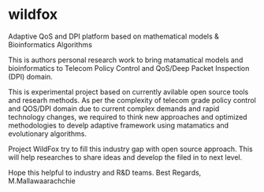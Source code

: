 # wildfox
Adaptive QoS and DPI platform based on mathematical models &amp; Bioinformatics Algorithms

This is authors personal research work to bring matamatical models and bioinformatics to Telecom
Policy Control and QoS/Deep Packet Inspection (DPI) domain.

This is experimental project based on currently avilable open source tools and researh methods. As per the complexity of telecom grade
policy control and QOS/DPI domain due to current complex demands and rapid technology changes, we required to think new approaches and
optimized methodologies to develp adaptive framework using matamatics and evolutionary algorithms.

Project WildFox try to fill this industry gap with open source approach. This will help researches to share ideas and develop the filed in to
next level.

Hope this helpful to industry and R&D teams.
Best Regards,
M.Mallawaarachchie
